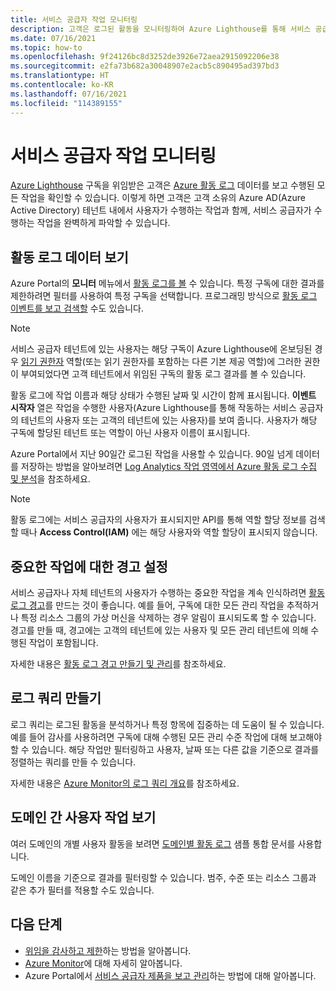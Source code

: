 ```yaml
---
title: 서비스 공급자 작업 모니터링
description: 고객은 로그된 활동을 모니터링하여 Azure Lighthouse를 통해 서비스 공급자가 수행한 작업을 확인할 수 있습니다.
ms.date: 07/16/2021
ms.topic: how-to
ms.openlocfilehash: 9f24126bc8d3252de3926e72aea2915092206e38
ms.sourcegitcommit: e2fa73b682a30048907e2acb5c890495ad397bd3
ms.translationtype: HT
ms.contentlocale: ko-KR
ms.lasthandoff: 07/16/2021
ms.locfileid: "114389155"
---
```

# <a name="monitor-service-provider-activity"></a>서비스 공급자 작업 모니터링

[Azure Lighthouse](../overview.md) 구독을 위임받은 고객은 [Azure 활동 로그](../../azure-monitor/essentials/platform-logs-overview.md) 데이터를 보고 수행된 모든 작업을 확인할 수 있습니다. 이렇게 하면 고객은 고객 소유의 Azure AD(Azure Active Directory) 테넌트 내에서 사용자가 수행하는 작업과 함께, 서비스 공급자가 수행하는 작업을 완벽하게 파악할 수 있습니다.

## <a name="view-activity-log-data"></a>활동 로그 데이터 보기

Azure Portal의 **모니터** 메뉴에서 [활동 로그를 볼](../../azure-monitor/essentials/activity-log.md#view-the-activity-log) 수 있습니다. 특정 구독에 대한 결과를 제한하려면 필터를 사용하여 특정 구독을 선택합니다. 프로그래밍 방식으로 [활동 로그 이벤트를 보고 검색할](../../azure-monitor/essentials/activity-log.md#view-the-activity-log) 수도 있습니다.

> [!NOTE]
> 서비스 공급자 테넌트에 있는 사용자는 해당 구독이 Azure Lighthouse에 온보딩된 경우 [읽기 권한자](../../role-based-access-control/built-in-roles.md#reader) 역할(또는 읽기 권한자를 포함하는 다른 기본 제공 역할)에 그러한 권한이 부여되었다면 고객 테넌트에서 위임된 구독의 활동 로그 결과를 볼 수 있습니다.

활동 로그에 작업 이름과 해당 상태가 수행된 날짜 및 시간이 함께 표시됩니다. **이벤트 시작자** 열은 작업을 수행한 사용자(Azure Lighthouse를 통해 작동하는 서비스 공급자의 테넌트의 사용자 또는 고객의 테넌트에 있는 사용자)를 보여 줍니다. 사용자가 해당 구독에 할당된 테넌트 또는 역할이 아닌 사용자 이름이 표시됩니다.

Azure Portal에서 지난 90일간 로그된 작업을 사용할 수 있습니다. 90일 넘게 데이터를 저장하는 방법을 알아보려면 [Log Analytics 작업 영역에서 Azure 활동 로그 수집 및 분석](../../azure-monitor/essentials/activity-log.md)을 참조하세요.

> [!NOTE]
> 활동 로그에는 서비스 공급자의 사용자가 표시되지만 API를 통해 역할 할당 정보를 검색할 때나 **Access Control(IAM)** 에는 해당 사용자와 역할 할당이 표시되지 않습니다.

## <a name="set-alerts-for-critical-operations"></a>중요한 작업에 대한 경고 설정

서비스 공급자나 자체 테넌트의 사용자가 수행하는 중요한 작업을 계속 인식하려면 [활동 로그 경고](../../azure-monitor/alerts/activity-log-alerts.md)를 만드는 것이 좋습니다. 예를 들어, 구독에 대한 모든 관리 작업을 추적하거나 특정 리소스 그룹의 가상 머신을 삭제하는 경우 알림이 표시되도록 할 수 있습니다. 경고를 만들 때, 경고에는 고객의 테넌트에 있는 사용자 및 모든 관리 테넌트에 의해 수행된 작업이 포함됩니다.

자세한 내용은 [활동 로그 경고 만들기 및 관리](../../azure-monitor/alerts/alerts-activity-log.md)를 참조하세요.

## <a name="create-log-queries"></a>로그 쿼리 만들기

로그 쿼리는 로그된 활동을 분석하거나 특정 항목에 집중하는 데 도움이 될 수 있습니다. 예를 들어 감사를 사용하려면 구독에 대해 수행된 모든 관리 수준 작업에 대해 보고해야 할 수 있습니다. 해당 작업만 필터링하고 사용자, 날짜 또는 다른 값을 기준으로 결과를 정렬하는 쿼리를 만들 수 있습니다.

자세한 내용은 [Azure Monitor의 로그 쿼리 개요](../../azure-monitor/logs/log-query-overview.md)를 참조하세요.

## <a name="view-user-activity-across-domains"></a>도메인 간 사용자 작업 보기

여러 도메인의 개별 사용자 활동을 보려면 [도메인별 활동 로그](https://github.com/Azure/Azure-Lighthouse-samples/tree/master/templates/workbook-activitylogs-by-domain) 샘플 통합 문서를 사용합니다.

도메인 이름을 기준으로 결과를 필터링할 수 있습니다. 범주, 수준 또는 리소스 그룹과 같은 추가 필터를 적용할 수도 있습니다.

## <a name="next-steps"></a>다음 단계

- [위임을 감사하고 제한](view-manage-service-providers.md#audit-and-restrict-delegations-in-your-environment)하는 방법을 알아봅니다.
- [Azure Monitor](../../azure-monitor/index.yml)에 대해 자세히 알아봅니다.
- Azure Portal에서 [서비스 공급자 제품을 보고 관리](view-manage-service-providers.md)하는 방법에 대해 알아봅니다.
